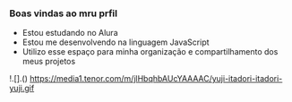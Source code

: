 ### Boas vindas ao mru prfil

- Estou estudando no Alura
- Estou me desenvolvendo na linguagem JavaScript
- Utilizo esse espaço para minha organização e compartilhamento dos meus projetos

!.[].()
https://media1.tenor.com/m/jlHbqhbAUcYAAAAC/yuji-itadori-itadori-yuji.gif

